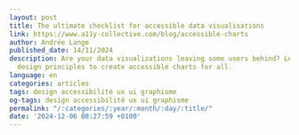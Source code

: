 ```yaml
---
layout: post
title: The ultimate checklist for accessible data visualisations
link: https://www.a11y-collective.com/blog/accessible-charts
author: Andrée Lange
published_date: 14/11/2024
description: Are your data visualizations leaving some users behind? Learn essential
  design principles to create accessible charts for all.
language: en
categories: articles
tags: design accessibilité ux ui graphisme
og-tags: design accessibilité ux ui graphisme
permalink: "/:categories/:year/:month/:day/:title/"
date: '2024-12-06 08:27:59 +0100'
---
```

